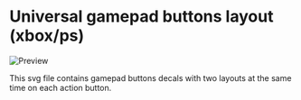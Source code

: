 # Universal gamepad buttons layout (xbox/ps)

![Preview](https://github.com/user-attachments/assets/523e130c-5028-4a60-931f-60489674a778)

This svg file contains gamepad buttons decals with two layouts at the same time on each action button.


